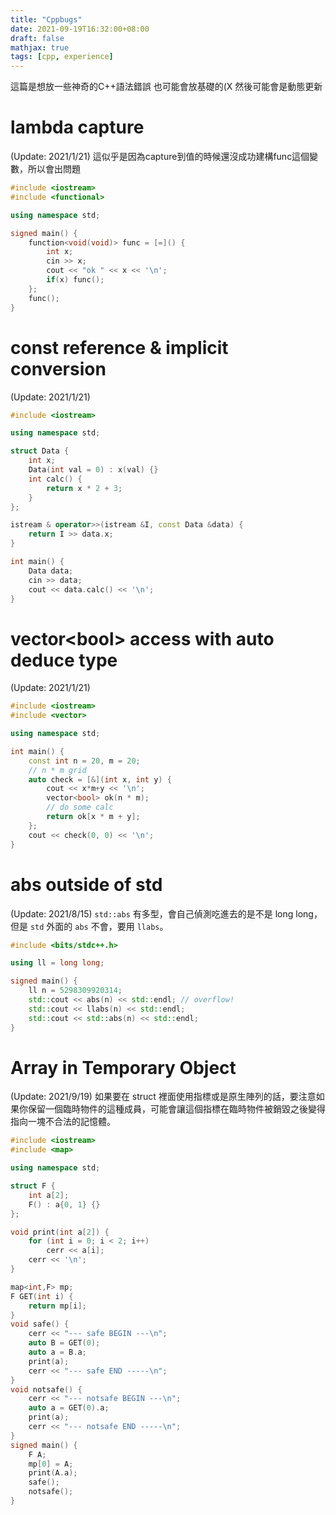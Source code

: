 ```yaml
---
title: "Cppbugs"
date: 2021-09-19T16:32:00+08:00
draft: false
mathjax: true
tags: [cpp, experience]
---
```


這篇是想放一些神奇的C++語法錯誤
也可能會放基礎的(X
然後可能會是動態更新

# lambda capture
(Update: 2021/1/21)
這似乎是因為capture到值的時候還沒成功建構func這個變數，所以會出問題
```cpp
#include <iostream>
#include <functional>

using namespace std;

signed main() {
    function<void(void)> func = [=]() {
        int x;
        cin >> x;
        cout << "ok " << x << '\n';
        if(x) func();
    };
    func();
}
```

# const reference & implicit conversion
(Update: 2021/1/21)
```cpp
#include <iostream>

using namespace std;

struct Data {
    int x;
    Data(int val = 0) : x(val) {}
    int calc() {
        return x * 2 + 3;
    }
};

istream & operator>>(istream &I, const Data &data) {
    return I >> data.x;
}

int main() {
    Data data;
    cin >> data;
    cout << data.calc() << '\n';
}
```

# vector\<bool\> access with auto deduce type
(Update: 2021/1/21)
```cpp
#include <iostream>
#include <vector>

using namespace std;

int main() {
    const int n = 20, m = 20;
    // n * m grid
    auto check = [&](int x, int y) {
        cout << x*m+y << '\n';
        vector<bool> ok(n * m);
        // do some calc
        return ok[x * m + y];
    };
    cout << check(0, 0) << '\n';
}
```

# abs outside of std
(Update: 2021/8/15)
`std::abs` 有多型，會自己偵測吃進去的是不是 long long，但是 `std` 外面的 `abs` 不會，要用 `llabs`。
```cpp
#include <bits/stdc++.h>

using ll = long long;

signed main() {
    ll n = 5298309920314;
    std::cout << abs(n) << std::endl; // overflow!
    std::cout << llabs(n) << std::endl;
    std::cout << std::abs(n) << std::endl;
}
```

# Array in Temporary Object
(Update: 2021/9/19)
如果要在 struct 裡面使用指標或是原生陣列的話，要注意如果你保留一個臨時物件的這種成員，可能會讓這個指標在臨時物件被銷毀之後變得指向一塊不合法的記憶體。

```cpp
#include <iostream>
#include <map>

using namespace std;

struct F {
    int a[2];
    F() : a{0, 1} {}
};

void print(int a[2]) {
    for (int i = 0; i < 2; i++)
        cerr << a[i];
    cerr << '\n';
}

map<int,F> mp;
F GET(int i) {
    return mp[i];
}
void safe() {
    cerr << "--- safe BEGIN ---\n";
    auto B = GET(0);
    auto a = B.a;
    print(a);
    cerr << "--- safe END -----\n";
}
void notsafe() {
    cerr << "--- notsafe BEGIN ---\n";
    auto a = GET(0).a;
    print(a);
    cerr << "--- notsafe END -----\n";
}
signed main() {
    F A;
    mp[0] = A;
    print(A.a);
    safe();
    notsafe();
}
```
